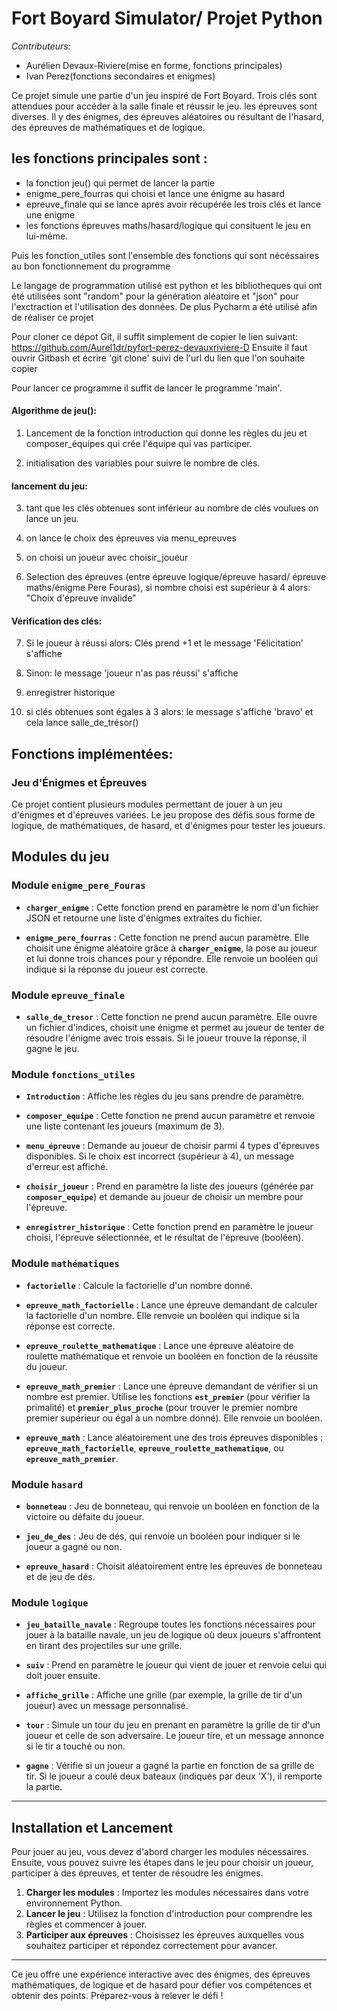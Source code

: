 # Fort Boyard Simulator/ Projet Python

*Contributeurs:*

- Aurélien Devaux-Riviere(mise en forme, fonctions principales)
- Ivan Perez(fonctions secondaires et enigmes)


Ce projet simule une partie d'un jeu inspiré de Fort Boyard. Trois clés sont attendues pour accéder à la salle finale et réussir le jeu. les épreuves sont diverses. Il y des énigmes, des épreuves aléatoires ou résultant de l'hasard, des épreuves de mathématiques et de
logique.





## les fonctions principales sont :

- la fonction jeu() qui permet de lancer la partie
- enigme_pere_fourras qui choisi et lance une énigme au hasard
- epreuve_finale qui se lance apres avoir récupérée les trois clés et lance une enigme 
- les fonctions épreuves maths/hasard/logique qui consituent le jeu en lui-même.

Puis les fonction_utiles sont l'ensemble des fonctions qui sont nécéssaires au bon fonctionnement du programme


Le langage de programmation utilisé est python et les bibliotheques qui ont été utilisées sont "random" pour la génération aléatoire et "json" pour l'exctraction et l'utilisation des données. De plus Pycharm a été utilisé afin de réaliser ce projet



Pour cloner ce dépot Git, il suffit simplement de copier le lien suivant: https://github.com/Aurel1dr/pyfort-perez-devauxriviere-D 
Ensuite il faut ouvrir Gitbash et écrire 'git clone' suivi de l'url du lien que l'on souhaite copier


Pour lancer ce programme il suffit de lancer le programme 'main'.

#### Algorithme de jeu():

1. Lancement de la fonction introduction qui donne les règles du jeu et composer_équipes qui crée l'équipe qui vas participer.

2. initialisation des variables pour suivre le nombre de clés.

#### lancement du jeu:

3. tant que les clés obtenues sont inférieur au nombre de clés voulues on lance un jeu.

4. on lance le choix des épreuves via menu_epreuves

5. on choisi un joueur avec choisir_joueur

6. Selection des épreuves (entre épreuve logique/épreuve hasard/ épreuve maths/énigme Pere Fouras), si nombre choisi est supérieur à 4
alors: "Choix d'épreuve invalide"

#### Vérification des clés:

7. Si le joueur à réussi alors: Clés prend +1 et le message 'Félicitation' s'affiche

8. Sinon: le message 'joueur n'as pas réussi' s'affiche

9. enregistrer historique

10. si clés obtenues sont égales à 3 alors: le message s'affiche 'bravo' et cela lance salle_de_trésor()

## Fonctions implémentées:

### Jeu d'Énigmes et Épreuves

Ce projet contient plusieurs modules permettant de jouer à un jeu d'énigmes et d'épreuves variées. Le jeu propose des défis sous forme de logique, de mathématiques, de hasard, et d'énigmes pour tester les joueurs.

## Modules du jeu

### Module `enigme_pere_Fouras`

- **`charger_enigme`** : Cette fonction prend en paramètre le nom d'un fichier JSON et retourne une liste d'énigmes extraites du fichier.
  
- **`enigme_pere_fourras`** : Cette fonction ne prend aucun paramètre. Elle choisit une énigme aléatoire grâce à **`charger_enigme`**, la pose au joueur et lui donne trois chances pour y répondre. Elle renvoie un booléen qui indique si la réponse du joueur est correcte.

### Module `epreuve_finale`

- **`salle_de_tresor`** : Cette fonction ne prend aucun paramètre. Elle ouvre un fichier d'indices, choisit une énigme et permet au joueur de tenter de résoudre l'énigme avec trois essais. Si le joueur trouve la réponse, il gagne le jeu.

### Module `fonctions_utiles`

- **`Introduction`** : Affiche les règles du jeu sans prendre de paramètre.
  
- **`composer_equipe`** : Cette fonction ne prend aucun paramètre et renvoie une liste contenant les joueurs (maximum de 3).
  
- **`menu_épreuve`** : Demande au joueur de choisir parmi 4 types d'épreuves disponibles. Si le choix est incorrect (supérieur à 4), un message d'erreur est affiché.
  
- **`choisir_joueur`** : Prend en paramètre la liste des joueurs (générée par **`composer_equipe`**) et demande au joueur de choisir un membre pour l'épreuve.

- **`enregistrer_historique`** : Cette fonction prend en paramètre le joueur choisi, l'épreuve sélectionnée, et le résultat de l'épreuve (booléen).

### Module `mathématiques`

- **`factorielle`** : Calcule la factorielle d'un nombre donné.

- **`epreuve_math_factorielle`** : Lance une épreuve demandant de calculer la factorielle d'un nombre. Elle renvoie un booléen qui indique si la réponse est correcte.

- **`epreuve_roulette_mathematique`** : Lance une épreuve aléatoire de roulette mathématique et renvoie un booléen en fonction de la réussite du joueur.

- **`epreuve_math_premier`** : Lance une épreuve demandant de vérifier si un nombre est premier. Utilise les fonctions **`est_premier`** (pour vérifier la primalité) et **`premier_plus_proche`** (pour trouver le premier nombre premier supérieur ou égal à un nombre donné). Elle renvoie un booléen.

- **`epreuve_math`** : Lance aléatoirement une des trois épreuves disponibles : **`epreuve_math_factorielle`**, **`epreuve_roulette_mathematique`**, ou **`epreuve_math_premier`**.

### Module `hasard`

- **`bonneteau`** : Jeu de bonneteau, qui renvoie un booléen en fonction de la victoire ou défaite du joueur.

- **`jeu_de_des`** : Jeu de dés, qui renvoie un booléen pour indiquer si le joueur a gagné ou non.

- **`epreuve_hasard`** : Choisit aléatoirement entre les épreuves de bonneteau et de jeu de dés.

### Module `logique`

- **`jeu_bataille_navale`** : Regroupe toutes les fonctions nécessaires pour jouer à la bataille navale, un jeu de logique où deux joueurs s'affrontent en tirant des projectiles sur une grille.

- **`suiv`** : Prend en paramètre le joueur qui vient de jouer et renvoie celui qui doit jouer ensuite.

- **`affiche_grille`** : Affiche une grille (par exemple, la grille de tir d'un joueur) avec un message personnalisé.

- **`tour`** : Simule un tour du jeu en prenant en paramètre la grille de tir d'un joueur et celle de son adversaire. Le joueur tire, et un message annonce si le tir a touché ou non.

- **`gagne`** : Vérifie si un joueur a gagné la partie en fonction de sa grille de tir. Si le joueur a coulé deux bateaux (indiqués par deux 'X'), il remporte la partie.

---

## Installation et Lancement

Pour jouer au jeu, vous devez d'abord charger les modules nécessaires. Ensuite, vous pouvez suivre les étapes dans le jeu pour choisir un joueur, participer à des épreuves, et tenter de résoudre les énigmes.

1. **Charger les modules** : Importez les modules nécessaires dans votre environnement Python.
2. **Lancer le jeu** : Utilisez la fonction d'introduction pour comprendre les règles et commencer à jouer.
3. **Participer aux épreuves** : Choisissez les épreuves auxquelles vous souhaitez participer et répondez correctement pour avancer.

---

Ce jeu offre une expérience interactive avec des énigmes, des épreuves mathématiques, de logique et de hasard pour défier vos compétences et obtenir des points. Préparez-vous à relever le défi !


